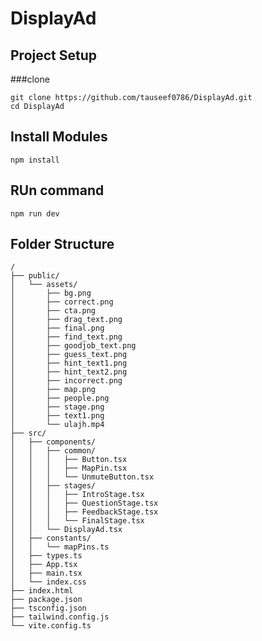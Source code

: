 # DisplayAd
## Project Setup
 ###clone
 
    git clone https://github.com/tauseef0786/DisplayAd.git
    cd DisplayAd
## Install Modules 
    npm install
## RUn command
    npm run dev 

## Folder Structure
    /
    ├── public/
    │   └── assets/
    │       ├── bg.png
    │       ├── correct.png
    │       ├── cta.png
    │       ├── drag_text.png
    │       ├── final.png
    │       ├── find_text.png
    │       ├── goodjob_text.png
    │       ├── guess_text.png
    │       ├── hint_text1.png
    │       ├── hint_text2.png
    │       ├── incorrect.png
    │       ├── map.png
    │       ├── people.png
    │       ├── stage.png
    │       ├── text1.png
    │       └── ulajh.mp4
    ├── src/
    │   ├── components/
    │   │   ├── common/
    │   │   │   ├── Button.tsx
    │   │   │   ├── MapPin.tsx
    │   │   │   └── UnmuteButton.tsx
    │   │   ├── stages/
    │   │   │   ├── IntroStage.tsx
    │   │   │   ├── QuestionStage.tsx
    │   │   │   ├── FeedbackStage.tsx
    │   │   │   └── FinalStage.tsx
    │   │   └── DisplayAd.tsx
    │   ├── constants/
    │   │   └── mapPins.ts
    │   ├── types.ts
    │   ├── App.tsx
    │   ├── main.tsx
    │   └── index.css
    ├── index.html
    ├── package.json
    ├── tsconfig.json
    ├── tailwind.config.js
    └── vite.config.ts
    
    
    
    
